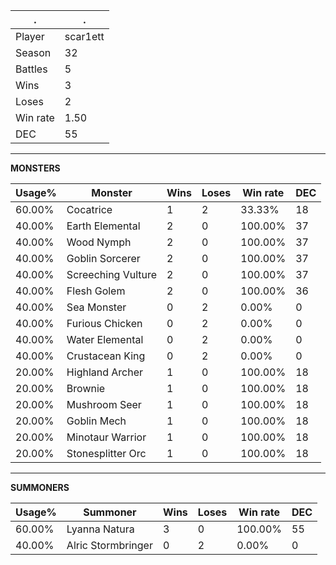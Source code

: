 .|.
|-|-
Player|scar1ett
Season|32
Battles|5
Wins|3
Loses|2
Win rate|1.50
DEC|55

---
**MONSTERS**

Usage%|Monster|Wins|Loses|Win rate|DEC|
-|-|-|-|-|-|
60.00%|Cocatrice|1|2|33.33%|18|
40.00%|Earth Elemental|2|0|100.00%|37|
40.00%|Wood Nymph|2|0|100.00%|37|
40.00%|Goblin Sorcerer|2|0|100.00%|37|
40.00%|Screeching Vulture|2|0|100.00%|37|
40.00%|Flesh Golem|2|0|100.00%|36|
40.00%|Sea Monster|0|2|0.00%|0|
40.00%|Furious Chicken|0|2|0.00%|0|
40.00%|Water Elemental|0|2|0.00%|0|
40.00%|Crustacean King|0|2|0.00%|0|
20.00%|Highland Archer|1|0|100.00%|18|
20.00%|Brownie|1|0|100.00%|18|
20.00%|Mushroom Seer|1|0|100.00%|18|
20.00%|Goblin Mech|1|0|100.00%|18|
20.00%|Minotaur Warrior|1|0|100.00%|18|
20.00%|Stonesplitter Orc|1|0|100.00%|18|

---
**SUMMONERS**

Usage%|Summoner|Wins|Loses|Win rate|DEC|
-|-|-|-|-|-|
60.00%|Lyanna Natura|3|0|100.00%|55|
40.00%|Alric Stormbringer|0|2|0.00%|0|
